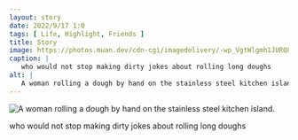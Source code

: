 ```yaml
---
layout: story
date: 2022/9/17 1:0
tags: [ Life, Highlight, Friends ]
title: Story
image: https://photos.muan.dev/cdn-cgi/imagedelivery/-wp_VgtWlgmh1JURQ8t1mg/b614b6b5-9999-41c8-684a-6ea0e33cb500/public
caption: |
   who would not stop making dirty jokes about rolling long doughs
alt: |
   A woman rolling a dough by hand on the stainless steel kitchen island.
---
```


![A woman rolling a dough by hand on the stainless steel kitchen island.](https://photos.muan.dev/cdn-cgi/imagedelivery/-wp_VgtWlgmh1JURQ8t1mg/b614b6b5-9999-41c8-684a-6ea0e33cb500/public)

who would not stop making dirty jokes about rolling long doughs
